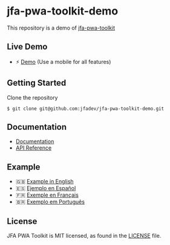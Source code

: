 # jfa-pwa-toolkit-demo
This repository is a demo of [jfa-pwa-toolkit](https://github.com/jfadev/jfa-pwa-toolkit/)

## Live Demo
* ⚡️ [Demo](https://pwa-toolkit-demo.jordifernandes.com) (Use a mobile for all features)

## Getting Started

Clone the repository
```console
$ git clone git@github.com:jfadev/jfa-pwa-toolkit-demo.git
```

## Documentation
* [Documentation](https://github.com/jfadev/jfa-pwa-toolkit/blob/master/README.md)
* [API Reference](https://github.com/jfadev/jfa-pwa-toolkit/blob/master/docs/API.md)

## Example
* 🇬🇧 [Example in English](https://jordifernandes.com/jfa-pwa-toolkit/)
* 🇪🇸 [Ejemplo en Español](https://jordifernandes.com/es/jfa-pwa-toolkit/)
* 🇫🇷 [Exemple en Français](https://jordifernandes.com/fr/jfa-pwa-toolkit/)
* 🇧🇷 [Exemplo em Português](https://jordifernandes.com/pt/jfa-pwa-toolkit/)

## License
JFA PWA Toolkit is MIT licensed, as found in the [LICENSE](LICENSE) file.
